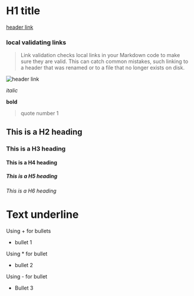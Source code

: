 # H1 title

[header link](https://code.visualstudio.com/docs/languages/markdown)

### local validating links
> Link validation checks local links in your Markdown code to make sure they are valid. This can catch common mistakes, such linking to a header that was renamed or to a file that no longer exists on disk.

![header link](https://code.visualstudio.com/docs/languages/markdown)

*italic*

**bold**

> quote number 1

## This is a H2 heading
### This is a H3 heading
#### This is a H4 heading
##### This is a H5 heading
###### This is a H6 heading

Text underline
===============

Using + for bullets
+ bullet 1

Using * for bullet
* bullet 2

Using - for bullet
- Bullet 3